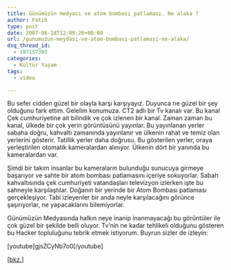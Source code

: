 ```yaml
---
title: Günümüzün medyası ve atom bombası patlaması. Ne alaka ?
author: Fatih
type: post
date: 2007-06-18T12:09:26+00:00
url: /gunumuzun-meydasi-ve-atom-bombasi-patlamasi-ne-alaka/
dsq_thread_id:
  - 197137393
categories:
  - Kültür Yaşam
tags:
  - video

---
```

Bu sefer cidden güzel bir olayla karşı karşıyayız. Duyunca ne güzel bir şey olduğunu fark ettim. Gelelim konumuza. CT2 adlı bir Tv kanalı var. Bu kanal Çek cumhuriyetine ait bilindik ve çok izlenen bir kanal. Zaman zaman bu kanal, ülkede bir çok yerin görüntüsünü yayınlar. Bu yayınlanan yerler sabaha doğru, kahvaltı zamanında yayınlanır ve ülkenin rahat ve temiz olan yerlerini gösterir. Tatillik yerler daha doğrusu. Bu gösterilen yerler, oraya yerleştirilen otomatik kameralardan alınıyor. Ülkenin dört bir yanında bu kameralardan var.

Şimdi bir takım insanlar bu kameraların bulunduğu sunucuya girmeye başarıyor ve sahte bir atom bombası patlamasını içeriye sokuyorlar. Sabah kahvaltısında çek cumhuriyeti vatandaşları televizyon izlerken işte bu sahneyle karşılaştılar. Doğanın bir yerinde bir Atom Bombası patlaması gerçekleşiyor. Tabi izleyenler bir anda neyle karşılacağını görünce şaşırıyorlar, ne yapacaklarını bilemiyorlar.

Günümüzün Medyasında halkın neye inanip inanmayacağı bu görüntüler ile çok güzel bir şekilde belli oluyor. Tv&#8217;nin ne kadar tehlikeli olduğunu gösteren bu Hacker topluluğunu tebrik etmek istiyorum. Buyrun sizler de izleyin:<!--more-->

[youtube]gjsZCyNb7o0[/youtube]

[[bkz.][1]]

 [1]: http://www.welt.de/vermischtes/article953226/Hacker_taeuschen_Explosion_einer_Atombombe_vor.html